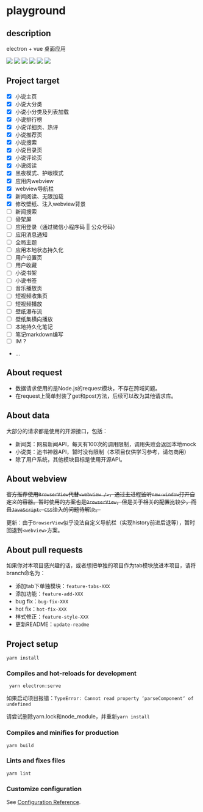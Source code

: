 # playground
## description

electron + vue 桌面应用

![](https://img.shields.io/static/v1?label=vue&message=3.0&color=green)
![](https://img.shields.io/static/v1?label=vue-router&message=@4.0&color=green)
![](https://img.shields.io/static/v1?label=vuex&message=@4.0&color=green)
![](https://img.shields.io/static/v1?label=component&message=element+plus&color=green)
![](https://img.shields.io/static/v1?label=electron&message=9.0&color=green)
![](https://img.shields.io/static/v1?label=style&message=less&color=green)

## Project target
- [x] 小说主页
- [x] 小说大分类
- [x] 小说小分类及列表加载
- [x] 小说排行榜
- [x] 小说详细页、热评
- [x] 小说推荐页
- [x] 小说搜索
- [x] 小说目录页
- [x] 小说评论页
- [x] 小说阅读
- [x] 黑夜模式、护眼模式
- [x] 应用内webview
- [x] webview导航栏
- [x] 新闻阅读、无限加载
- [x] 修改壁纸、注入webview背景
- [ ] 新闻搜索
- [ ] 骨架屏
- [ ] 应用登录（通过微信小程序码 || 公众号码）
- [ ] 应用消息通知
- [ ] 全局主题
- [ ] 应用本地状态持久化
- [ ] 用户设置页
- [ ] 用户收藏
- [ ] 小说书架
- [ ] 小说书签
- [ ] 音乐播放页
- [ ] 短视频收集页
- [ ] 短视频播放
- [ ] 壁纸瀑布流
- [ ] 壁纸集横向播放
- [ ] 本地持久化笔记
- [ ] 笔记markdown编写
- [ ] IM ?
- ...

## About request

- 数据请求使用的是Node.js的request模块，不存在跨域问题。
- 在request上简单封装了get和post方法，后续可以改为其他请求库。

## About data

大部分的请求都是使用的开源接口，包括：
- 新闻类：网易新闻API，每天有100次的调用限制，调用失败会返回本地mock
- 小说类：追书神器API，暂时没有限制（本项目仅供学习参考，请勿商用）
- 除了用户系统，其他模块目标是使用开源API。

## About webview

~~官方推荐使用`BrowserView`代替`<webview />`，通过主进程监听`new-window`打开自定义的容器。暂时使用的方案也是`BrowserView`，但是关于相关的配置比较少，而且`JavaScript`、`CSS`注入的问题待解决。~~

更新：由于`BrowserView`似乎没法自定义导航栏（实现history前进后退等），暂时回退到`<webview>`方案。

## About pull requests

如果你对本项目感兴趣的话，或者想把单独的项目作为tab模块放进本项目，请将branch命名为：
- 添加tab下单独模块：`feature-tabs-XXX`
- 添加功能：`feature-add-XXX`
- bug fix：`bug-fix-XXX`
- hot fix：`hot-fix-XXX`
- 样式修正：`feature-style-XXX`
- 更新README：`update-readme`

## Project setup

```
yarn install
```

### Compiles and hot-reloads for development

```
 yarn electron:serve
```
如果启动项目报错：`TypeError: Cannot read property ‘parseComponent‘ of undefined`

请尝试删除yarn.lock和node_module，并重新`yarn install`


### Compiles and minifies for production
```
yarn build
```

### Lints and fixes files
```
yarn lint
```

### Customize configuration
See [Configuration Reference](https://cli.vuejs.org/config/).
